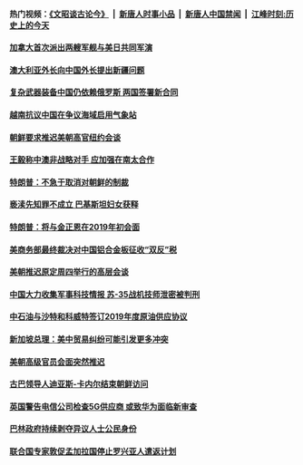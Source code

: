 #### 热门视频：[《文昭谈古论今》](https://github.com/gfw-breaker/wenzhao/blob/master/README.md?t=11082133) &nbsp;|&nbsp; [新唐人时事小品](https://github.com/gfw-breaker/ntdtv-comedy/blob/master/README.md?t=11082133) &nbsp;|&nbsp; [新唐人中国禁闻](https://github.com/gfw-breaker/ntdtv-news/blob/master/README.md?t=11082133) &nbsp;|&nbsp; [江峰时刻:历史上的今天](https://github.com/gfw-breaker/today-in-history/blob/master/README.md?t=11082133) 

#### [加拿大首次派出两艘军舰与美日共同军演](../pages/z__yoerrvp/4649965.md?t=11082133) 

#### [澳大利亚外长向中国外长提出新疆问题 ](../pages/z__yoerrvp/4649955.md?t=11082133) 

#### [复杂武器装备中国仍依赖俄罗斯 两国签署新合同 ](../pages/z__yoerrvp/4649920.md?t=11082133) 

#### [越南抗议中国在争议海域启用气象站 ](../pages/z__yoerrvp/4649870.md?t=11082133) 

#### [朝鲜要求推迟美朝高官纽约会谈](../pages/z__yoerrvp/4649837.md?t=11082133) 

#### [王毅称中澳非战略对手 应加强在南太合作](../pages/z__yoerrvp/4649736.md?t=11082133) 

#### [特朗普：不急于取消对朝鲜的制裁](../pages/z__yoerrvp/4649611.md?t=11082133) 

#### [亵渎先知罪不成立 巴基斯坦妇女获释](../pages/z__yoerrvp/4649129.md?t=11082133) 

#### [特朗普：将与金正恩在2019年初会面](../pages/z__yoerrvp/4649126.md?t=11082133) 

#### [美商务部最终裁决对中国铝合金板征收“双反”税  ](../pages/z__yoerrvp/4649074.md?t=11082133) 

#### [美朝推迟原定周四举行的高层会谈](../pages/z__yoerrvp/4648825.md?t=11082133) 

#### [中国大力收集军事科技情报 苏-35战机技师泄密被判刑 ](../pages/z__yoerrvp/4648326.md?t=11082133) 

#### [中石油与沙特和科威特签订2019年度原油供应协议](../pages/z__yoerrvp/4648253.md?t=11082133) 

#### [新加坡总理：美中贸易纠纷可能引发更多冲突 ](../pages/z__yoerrvp/4648243.md?t=11082133) 

#### [美朝高级官员会面突然推迟](../pages/z__yoerrvp/4648180.md?t=11082133) 

#### [古巴领导人迪亚斯-卡内尔结束朝鲜访问](../pages/z__yoerrvp/4648161.md?t=11082133) 

#### [英国警告电信公司检查5G供应商  或致华为面临新审查](../pages/z__yoerrvp/4647398.md?t=11082133) 

#### [巴林政府持续剥夺异议人士公民身份](../pages/z__yoerrvp/4647302.md?t=11082133) 

#### [联合国专家敦促孟加拉国停止罗兴亚人遣返计划](../pages/z__yoerrvp/4647286.md?t=11082133) 

